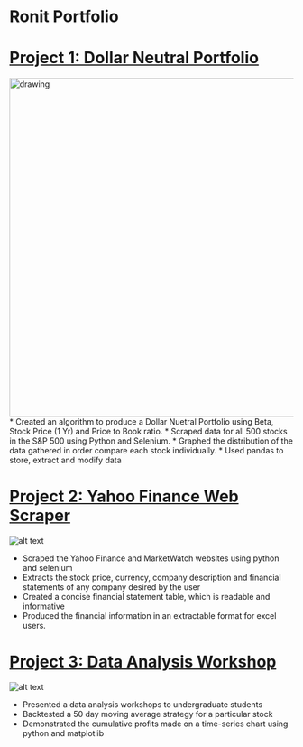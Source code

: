 # Ronit Portfolio

# [Project 1: Dollar Neutral Portfolio](https://github.com/rontik2002/Dollar_Neutral_Portfolio.git)
<img src="https://github.com/rontik2002/Ronit_Portfolio/blob/main/images/Final%20Portfolio.JPG" alt="drawing" width="600"/>
* Created an algorithm to produce a Dollar Nuetral Portfolio using Beta, Stock Price (1 Yr) and Price to Book ratio.
* Scraped data for all 500 stocks in the S&P 500 using Python and Selenium.
* Graphed the distribution of the data gathered in order compare each stock individually.
* Used pandas to store, extract and modify data

# [Project 2: Yahoo Finance Web Scraper](https://github.com/rontik2002/Yahoo_Finance_Webscraper.git)
![alt text](https://github.com/rontik2002/Ronit_Portfolio/blob/main/images/download.png)
* Scraped the Yahoo Finance and MarketWatch websites using python and selenium 
* Extracts the stock price, currency, company description and financial statements of any company desired by the user
* Created a concise financial statement table, which is readable and informative
* Produced the financial information in an extractable format for excel users. 

# [Project 3: Data Analysis Workshop](https://github.com/rontik2002/Data_Analysis_Workshop.git)
![alt text](https://github.com/rontik2002/Ronit_Portfolio/blob/main/images/google.JPG)
* Presented a data analysis workshops to undergraduate students
* Backtested a 50 day moving average strategy for a particular stock
* Demonstrated the cumulative profits made on a time-series chart using python and matplotlib
